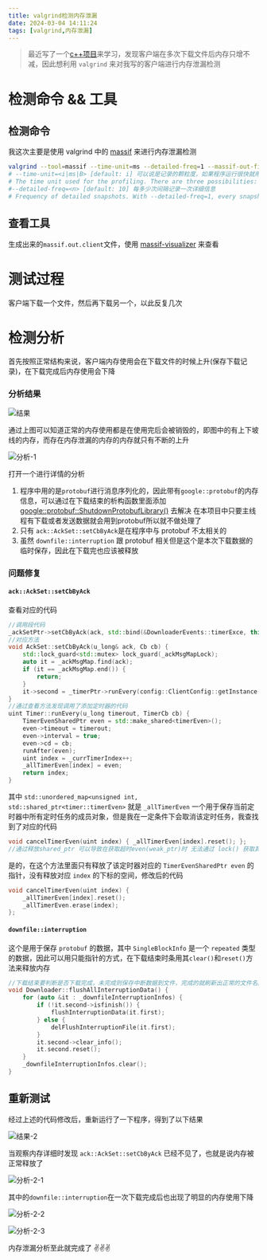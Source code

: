 ```yaml
---
title: valgrind检测内存泄漏
date: 2024-03-04 14:11:24
tags: [valgrind,内存泄漏]
---
```


> 最近写了一个[c++项目](https://github.com/kehaha-5/udp-transfiler)来学习，发现客户端在多次下载文件后内存只增不减，因此想利用 `valgrind` 来对我写的客户端进行内存泄漏检测

# 检测命令 && 工具

## 检测命令

我这次主要是使用 valgrind 中的 [massif](https://valgrind.org/docs/manual/ms-manual.html) 来进行内存泄漏检测

```bash
valgrind --tool=massif --time-unit=ms --detailed-freq=1 --massif-out-file=./valgrindCheck/massif.out.client ./build/TRANFILER_CLIENT 
# --time-unit=<i|ms|B> [default: i] 可以说是记录的颗粒度，如果程序运行很快就用B
# The time unit used for the profiling. There are three possibilities: instructions executed (i), which is good for most cases; real (wallclock) time (ms, i.e. milliseconds), which is sometimes useful; and bytes allocated/deallocated on the heap and/or stack (B), which is useful for very short-run programs, and for testing purposes, because it is the most reproducible across different machines.
#--detailed-freq=<n> [default: 10] 每多少次间隔记录一次详细信息
# Frequency of detailed snapshots. With --detailed-freq=1, every snapshot is detailed.
```

## 查看工具

生成出来的`massif.out.client`文件，使用 [massif-visualizer](https://apps.kde.org/zh-cn/massif-visualizer/) 来查看

# 测试过程
客户端下载一个文件，然后再下载另一个，以此反复几次

# 检测分析

首先按照正常结构来说，客户端内存使用会在下载文件的时候上升(保存下载记录)，在下载完成后内存使用会下降

### 分析结果
![结果](./res.png)

通过上图可以知道正常的内存使用都是在使用完后会被销毁的，即图中的有上下坡线的内存，而存在内存泄漏的内存的内存就只有不断的上升

![分析-1](./analysis-1.png)

打开一个进行详情的分析
1. 程序中用的是`protobuf`进行消息序列化的，因此带有`google::protobuf`的内存信息，可以通过在下载结束的析构函数里面添加 [google::protobuf::ShutdownProtobufLibrary()](https://protobuf.dev/getting-started/cpptutorial/#:~:text=Also%20notice%20the,clean%20up%20everything) 去解决 在本项目中只要主线程有下载或者发送数据就会用到protobuf所以就不做处理了
2. 只有 `ack::AckSet::setCbByAck`是在程序中与 protobuf 不太相关的
3. 虽然 `downfile::interruption` 跟 protobuf 相关但是这个是本次下载数据的临时保存，因此在下载完也应该被释放


### 问题修复

#### `ack::AckSet::setCbByAck`

查看对应的代码
```cpp
//调用段代码
_ackSetPtr->setCbByAck(ack, std::bind(&DownloaderEvents::timerExce, this, ack, resMsg));
//对应方法
void AckSet::setCbByAck(u_long& ack, Cb cb) {
    std::lock_guard<std::mutex> lock_guard(_ackMsgMapLock);
    auto it = _ackMsgMap.find(ack);
    if (it == _ackMsgMap.end()) {
        return;
    }
    it->second = _timerPtr->runEvery(config::ClientConfig::getInstance().getPacketsTimerOut(), cb);
}
//通过查看方法发现调用了添加定时器的代码
uint Timer::runEvery(u_long timerout, TimerCb cb) {
    TimerEvenSharedPtr even = std::make_shared<timerEven>();
    even->timeout = timerout;
    even->interval = true;
    even->cd = cb;
    runAfter(even);
    uint index = _currTimerIndex++;
    _allTimerEven[index] = even;
    return index;
}
```
其中 `std::unordered_map<unsigned int, std::shared_ptr<timer::timerEven>` 就是 `_allTimerEven` 一个用于保存当前定时器中所有定时任务的成员对象，但是我在一定条件下会取消该定时任务，我查找到了对应的代码
```cpp
void cancelTimerEven(uint index) { _allTimerEven[index].reset(); };
//通过释放shared_ptr 可以导致在获取超时even(weak_ptr)时 无法通过 lock() 获取其对象 从而得出该定时事件已经被取消
```

是的，在这个方法里面只有释放了该定时器对应的 `TimerEvenSharedPtr even` 的指针，没有释放对应 `index` 的下标的空间，修改后的代码
```cpp
void cancelTimerEven(uint index) {
    _allTimerEven[index].reset();
    _allTimerEven.erase(index);
};
```

#### `downfile::interruption`

这个是用于保存 `protobuf` 的数据，其中 `SingleBlockInfo` 是一个 `repeated` 类型的数据，因此可以用只能指针的方式，在下载结束时条用其`clear()`和`reset()`方法来释放内存
```cpp
//下载结束要判断是否下载完成，未完成则保存中断数据到文件，完成的就刷新出正常的文件名出来
void Downloader::flushAllInterruptionData() {
    for (auto &it : _downfileInterruptionInfos) {
        if (!it.second->isfinish()) {
            flushInterruptionData(it.first);
        } else {
            delFlushInterruptionFile(it.first);
        }
        it.second->clear_info();
        it.second.reset();
    }
    _downfileInterruptionInfos.clear();
}
```

## 重新测试

经过上述的代码修改后，重新运行了一下程序，得到了以下结果

![结果-2](./res2.png)

当观察内存详细时发现 `ack::AckSet::setCbByAck` 已经不见了，也就是说内存被正常释放了

![分析-2-1](./analysis-2-1.png)

其中的`downfile::interruption`在一次下载完成后也出现了明显的内存使用下降

![分析-2-2](./analysis-2-2.png)

![分析-2-3](./analysis-2-3.png)

内存泄漏分析至此就完成了 ✌✌✌